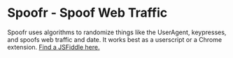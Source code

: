 # Spoofr - Spoof Web Traffic
Spoofr uses algorithms to randomize things like the UserAgent, keypresses, and spoofs web traffic and date. It works best as a userscript or a Chrome extension. [Find a JSFiddle here.](https://jsfiddle.net/nathanaccidentally/r5jLv8kc/)
